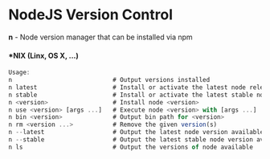 # NodeJS Version Control
**n** - Node version manager that can be installed via npm

#### *NIX (Linx, OS X, ...)

```javascript
Usage:
n                            # Output versions installed
n latest                     # Install or activate the latest node release
n stable                     # Install or activate the latest stable node release
n <version>                  # Install node <version>
n use <version> [args ...]   # Execute node <version> with [args ...]
n bin <version>              # Output bin path for <version>
n rm <version ...>           # Remove the given version(s)
n --latest                   # Output the latest node version available
n --stable                   # Output the latest stable node version available
n ls                         # Output the versions of node available
```